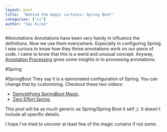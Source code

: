 ```yaml
---
layout: post
title:  "Behind the magic curtains: Spring Boot"
categories: ["cs"]
author: "Sai Kiran"
---
```


#Annotations
Annotations have been very handy in influence the definitions. Now we use them everywhere. 
Especially in configuring Spring. 
I was curious to know how they those annotations work on our piece of code. I came to know that this is a weird and unusual concept.
Anyway, [Annotation Processing][Annotation Processing 101] gives some insights in to processing annotations.

#Spring

#SpringBoot
They say it is a opinionated configuration of Spring. You can change that by customizing.
Checkout these two videos:
- [Demystifying SpringBoot Magic][Demystifying SpringBoot Magic].
- [Zero Effort Spring][Zero Effort Spring].


This post will be as much generic as Spring/Spring Boot it self ;). It doesn't include all specific details.



I hope I've tried to uncover at least few of the magic curtains if not some.


[Annotation Processing 101]: http://hannesdorfmann.com/annotation-processing/annotationprocessing101 
[Demystifying SpringBoot Magic]: https://spring.io/blog/2016/12/14/spring-tips-demystifying-bootiful-magic
[Zero Effort Spring]: https://www.youtube.com/watch?v=cTPAKMIm_pM&list=PLgGXSWYM2FpOa_FTla-x5Wd10dpmgrRC4